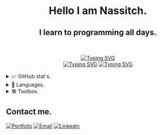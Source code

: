 <h1 align="center">Hello I am Nassitch.</h1>
<h2 align="center">I learn to programming all days.</h2>
<br>

<!--
**Nassitch/Nassitch** is a ✨ _special_ ✨ repository because its `README.md` (this file) appears on your GitHub profile.

Here are some ideas to get you started:

- 🔭 I’m currently working on ...
- 🌱 I’m currently learning ...
- 👯 I’m looking to collaborate on ...
- 🤔 I’m looking for help with ...
- 💬 Ask me about ...
- 📫 How to reach me: ...
- 😄 Pronouns: ...
- ⚡ Fun fact: ...
-->

<p style="margin: 15px;" align="center">
<a href="https://git.io/typing-svg"><img src="https://readme-typing-svg.herokuapp.com?font=JetBrains+Mono&pause=1000&color=947BD0&center=true&width=435&lines=Full+stack+developer" alt="Typing SVG" /></a>
<br/>
<a href="https://git.io/typing-svg"><img src="https://readme-typing-svg.herokuapp.com?font=JetBrains+Mono&pause=1000&color=947BD0&center=true&width=435&lines=Java" alt="Typing SVG" /></a>
<a href="https://git.io/typing-svg"><img src="https://readme-typing-svg.herokuapp.com?font=JetBrains+Mono&pause=1000&color=947BD0&center=true&width=435&lines=JavaScript" alt="Typing SVG" /></a>
</p>


<details>
<summary>📈 GitHub stat's.</summary>
<br>

![Anurag's GitHub stats](https://github-readme-stats.vercel.app/api?username=Nassitch&show_icons=true&bg_color=white)
</details>

<details>
<summary>📝 Languages.</summary>
<br>

![Top Langs](https://github-readme-stats.vercel.app/api/top-langs/?username=Nassitch&layout=compact)


</details>

<details>
<summary>🛠️ Toolbox.</summary>
<br>

- Markup language :

![HTML5 Badge](https://img.shields.io/badge/HTML5-E34F26?logo=html5&logoColor=fff&style=for-the-badge&style=float)
![CSS3 Badge](https://img.shields.io/badge/CSS3-1572B6?logo=css3&logoColor=fff&style=for-the-badge&style=float)
![Sass Badge](https://img.shields.io/badge/Sass-C69?logo=sass&logoColor=fff&style=for-the-badge&style=float)
![Markdown](https://img.shields.io/badge/markdown-%23000000.svg?style=for-the-badge&logo=markdown&logoColor=white&style=float)

- Language :

![Java](https://img.shields.io/badge/java-%23ED8B00.svg?style=for-the-badge&logo=openjdk&logoColor=white&style=float)
![JavaScript Badge](https://img.shields.io/badge/JavaScript-F7DF1E?logo=javascript&logoColor=000&style=for-the-badge&style=float)
![TypeScript Badge](https://img.shields.io/badge/TypeScript-3178C6?logo=typescript&logoColor=fff&style=for-the-badge&style=float)
![MicrosoftSQLServer](https://img.shields.io/badge/Microsoft%20SQL%20Server-CC2927?style=for-the-badge&logo=microsoft%20sql%20server&logoColor=white&style=float)
![Shell Script](https://img.shields.io/badge/shell_script-%23121011.svg?style=for-the-badge&logo=gnu-bash&logoColor=white&style=float)
![PowerShell](https://img.shields.io/badge/PowerShell-%235391FE.svg?style=for-the-badge&logo=powershell&logoColor=white&style=float) 
![AssemblyScript](https://img.shields.io/badge/assembly%20script-%23000000.svg?style=for-the-badge&logo=assemblyscript&logoColor=white&style=float)

- Framework :

![Spring](https://img.shields.io/badge/spring-%236DB33F.svg?style=for-the-badge&logo=spring&logoColor=white&style=float)
![NodeJS](https://img.shields.io/badge/node.js-6DA55F?style=for-the-badge&logo=node.js&logoColor=white&style=float)
![Express.js](https://img.shields.io/badge/express.js-%23404d59.svg?style=for-the-badge&logo=express&logoColor=%2361DAFB&style=float)
![React](https://img.shields.io/badge/react-%2320232a.svg?style=for-the-badge&logo=react&logoColor=%2361DAFB&style=float)
![Angular](https://img.shields.io/badge/angular-%23DD0031.svg?style=for-the-badge&logo=angular&logoColor=white&style=float)

- ORM :

![Hibernate](https://img.shields.io/badge/Hibernate-59666C?style=for-the-badge&logo=Hibernate&logoColor=white&style=float)

- Database management :

![MySQL](https://img.shields.io/badge/mysql-4479A1.svg?style=for-the-badge&logo=mysql&logoColor=white&style=float)
![MariaDB](https://img.shields.io/badge/MariaDB-003545?style=for-the-badge&logo=mariadb&logoColor=white&style=float)

- Server :

![Apache](https://img.shields.io/badge/apache-%23D42029.svg?style=for-the-badge&logo=apache&logoColor=white&style=float)
![.ENV Badge](https://img.shields.io/badge/.ENV-ECD53F?logo=dotenv&logoColor=000&style=for-the-badge&style=float)

- Dependency :

![NPM](https://img.shields.io/badge/NPM-%23CB3837.svg?style=for-the-badge&logo=npm&logoColor=white&style=float)
![ESLint](https://img.shields.io/badge/ESLint-4B3263?style=for-the-badge&logo=eslint&logoColor=white&style=float)
![JWT](https://img.shields.io/badge/JWT-black?style=for-the-badge&logo=JSON%20web%20tokens&style=float)

- Module bundler :

![Webpack](https://img.shields.io/badge/webpack-%238DD6F9.svg?style=for-the-badge&logo=webpack&logoColor=black&style=float)
![Apache Maven](https://img.shields.io/badge/Apache%20Maven-C71A36?style=for-the-badge&logo=Apache%20Maven&logoColor=white&style=float)

- Terminal :

![Windows Terminal](https://img.shields.io/badge/Windows%20Terminal-%234D4D4D.svg?style=for-the-badge&logo=windows-terminal&logoColor=white&style=float)

- Tool :

![Git](https://img.shields.io/badge/git-%23F05033.svg?style=for-the-badge&logo=git&logoColor=white&style=float)
![GitHub](https://img.shields.io/badge/github-%23121011.svg?style=for-the-badge&logo=github&logoColor=white&style=float)
![Postman](https://img.shields.io/badge/Postman-FF6C37?style=for-the-badge&logo=postman&logoColor=white&style=float)
![Trello](https://img.shields.io/badge/Trello-%23026AA7.svg?style=for-the-badge&logo=Trello&logoColor=white&style=float)
![Notion](https://img.shields.io/badge/Notion-%23000000.svg?style=for-the-badge&logo=notion&logoColor=white&style=float)
![Figma](https://img.shields.io/badge/figma-%23F24E1E.svg?style=for-the-badge&logo=figma&logoColor=white&style=float)

- Browser :

![Firefox](https://img.shields.io/badge/Firefox-FF7139?style=for-the-badge&logo=Firefox-Browser&logoColor=white&style=float)
![Tor](https://img.shields.io/badge/Tor-7D4698?style=for-the-badge&logo=Tor-Browser&logoColor=white&style=float)

- OS :

![Windows](https://img.shields.io/badge/Windows-0078D6?style=for-the-badge&logo=windows&logoColor=white&style=float)
![Ubuntu](https://img.shields.io/badge/Ubuntu-E95420?style=for-the-badge&logo=ubuntu&logoColor=white&style=float)

- IDE :

![Visual Studio Code](https://img.shields.io/badge/Visual%20Studio%20Code-0078d7.svg?style=for-the-badge&logo=visual-studio-code&logoColor=white&style=float)
![IntelliJ IDEA](https://img.shields.io/badge/IntelliJIDEA-000000.svg?style=for-the-badge&logo=intellij-idea&logoColor=white&style=float)
![Android Studio](https://img.shields.io/badge/android%20studio-346ac1?style=for-the-badge&logo=android%20studio&logoColor=white&style=float)
![Vim](https://img.shields.io/badge/VIM-%2311AB00.svg?style=for-the-badge&logo=vim&logoColor=white&style=float)
![CodePen](https://img.shields.io/badge/CodePen-white?style=for-the-badge&logo=codepen&logoColor=black&style=float)
![CodeSandbox](https://img.shields.io/badge/Codesandbox-040404?style=for-the-badge&logo=codesandbox&logoColor=DBDBDB&style=float)


</details>

## Contact me.
[![Portfolio](https://img.shields.io/badge/Portfolio-%23000000.svg?style=for-the-badge&logo=firefox&logoColor=#FF7139&style=float)](https://www.nassime-harmach.com/)
[![Email](https://img.shields.io/badge/Email-EA4335?logo=Gmail&logoColor=white&style=float)](mailto:contact@nassime-harmach.com)
[![Linkedin](https://img.shields.io/badge/LinkedIn-0077B5?logo=linkedin&logoColor=white&style=float)](https://www.linkedin.com/in/nassime-harmach/)